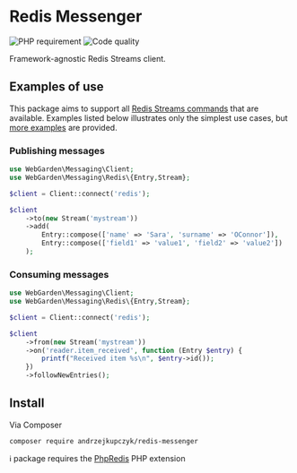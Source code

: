 # Redis Messenger
![PHP requirement](https://img.shields.io/badge/PHP-^7.4-blue.svg?logo=php&style=for-the-badge)
![Code quality](https://img.shields.io/scrutinizer/quality/g/andrzejkupczyk/redis-messenger?logo=scrutinizer&style=for-the-badge)

Framework-agnostic Redis Streams client.

## Examples of use

This package aims to support all [Redis Streams commands](https://redis.io/commands#stream) that are available. 
Examples listed below illustrates only the simplest use cases, but [more examples](https://github.com/andrzejkupczyk/redis-messenger/tree/master/examples) are provided.

### Publishing messages
```php
use WebGarden\Messaging\Client;
use WebGarden\Messaging\Redis\{Entry,Stream};

$client = Client::connect('redis');

$client
    ->to(new Stream('mystream'))
    ->add(
        Entry::compose(['name' => 'Sara', 'surname' => 'OConnor']),
        Entry::compose(['field1' => 'value1', 'field2' => 'value2'])
    );
```

### Consuming messages
```php
use WebGarden\Messaging\Client;
use WebGarden\Messaging\Redis\{Entry,Stream};

$client = Client::connect('redis');

$client
    ->from(new Stream('mystream'))
    ->on('reader.item_received', function (Entry $entry) {
        printf("Received item %s\n", $entry->id());
    })
    ->followNewEntries();
```

## Install
Via Composer
```
composer require andrzejkupczyk/redis-messenger
```

ℹ️️ package requires the [PhpRedis](https://github.com/phpredis/phpredis) PHP extension
